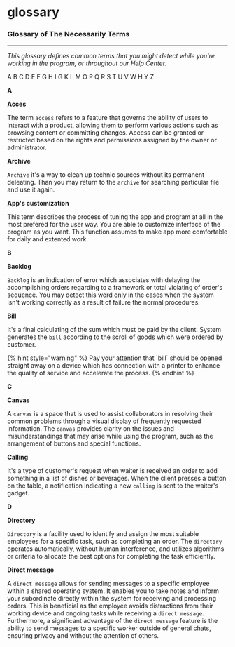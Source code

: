 # glossary

### Glossary of The Necessarily Terms

***

_This glossary defines common terms that you might detect while you're working in the program, or throughout our Help Center._

A B C D E F G H I G K L M O P Q R S T U V W H Y Z

**A**

**Acces**

The term `access` refers to a feature that governs the ability of users to interact with a product, allowing them to perform various actions such as browsing content or committing changes. Access can be granted or restricted based on the rights and permissions assigned by the owner or administrator.

**Archive**&#x20;

`Archive` it's a way to clean up technic sources without its permanent deleating. Than you may return to the `archive` for searching particular file and use it again.

**App's customization**&#x20;

This term describes the process of tuning the app and program at all in the most prefered for the user way. You are able to customize interface of the program as you want. This function assumes to make app more comfortable for daily and extented work.

**B**

**Backlog**

`Backlog` is an indication of error which associates with delaying the accomplishing orders regarding to a framework or total violating of order's sequence. You may detect this word only in the cases when the system isn't working correctly as a result of failure the normal procedures.

**Bill**&#x20;

It's a final calculating of the sum which must be paid by the client. System generates the `bill` according to the scroll of goods which were ordered by customer.

{% hint style="warning" %}
Pay your attention that \`bill\` should be opened straight away on a device which has connection with a printer to enhance the quality of service and accelerate the process.
{% endhint %}

**C**

**Canvas**

A `canvas` is a space that is used to assist collaborators in resolving their common problems through a visual display of frequently requested information. The `canvas` provides clarity on the issues and misunderstandings that may arise while using the program, such as the arrangement of buttons and special functions.

**Calling**&#x20;

It's a type of customer's request when waiter is received an order to add something in a list of dishes or beverages. When the client presses a button on the table, a notification indicating a new `calling` is sent to the waiter's gadget.

**D**

**Directory**&#x20;

`Directory` is a facility used to identify and assign the most suitable employees for a specific task, such as completing an order. The `directory` operates automatically, without human interference, and utilizes algorithms or criteria to allocate the best options for completing the task efficiently.

**Direct message**

A `direct message` allows for sending messages to a specific employee within a shared operating system. It enables you to take notes and inform your subordinate directly within the system for receiving and processing orders. This is beneficial as the employee avoids distractions from their working device and ongoing tasks while receiving a `direct message`. Furthermore, a significant advantage of the `direct message` feature is the ability to send messages to a specific worker outside of general chats, ensuring privacy and without the attention of others.

